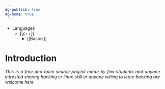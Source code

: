 ```yaml
---
dg-publish: true
dg-home: true
---
```

- Languages
	- [[c++]]
		- [[Basics]] 
# Introduction 


<p align="justify"><i>This is a free and open source project made by few students and anyone intrested sharing 
  hacking or linux skill or anyone willing to learn hacking are welcome here 
</i></p>

